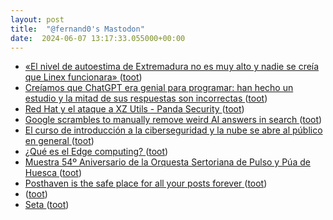 ```yaml
---
layout: post
title:  "@fernand0's Mastodon"
date:  2024-06-07 13:17:33.055000+00:00
---
```

*  [«El nivel de autoestima de Extremadura no es muy alto y nadie se creía que Linex funcionara» ](https://www.hoy.es/extremadura/nivel-autoestima-extremadura-alto-creia-linex-funcionara-20240525084622-nt.html?vca=dgtk-rrss-ho) ([toot](https://mastodon.social/@fernand0/112575529160065795))
*  [Creíamos que ChatGPT era genial para programar: han hecho un estudio y la mitad de sus respuestas son incorrectas ](https://www.xataka.com/robotica-e-ia/creiamos-que-chatgpt-era-genial-para-programar-han-hecho-estudio-mitad-sus-respuestas-incorrecta) ([toot](https://mastodon.social/@fernand0/112575330414748033))
*  [Red Hat y el ataque a XZ Utils - Panda Security ](https://www.pandasecurity.com/es/mediacenter/red-hat-emite-alerta-de-seguridad-tras-ataque-biblioteca-xz-utils) ([toot](https://mastodon.social/@fernand0/112575108067741543))
*  [Google scrambles to manually remove weird AI answers in search ](https://www.theverge.com/2024/5/24/24164119/google-ai-overview-mistakes-search-race-opena) ([toot](https://mastodon.social/@fernand0/112574876347754568))
*  [El curso de introducción a la ciberseguridad y la nube se abre al público en general  ](https://www.diariodelaltoaragon.es/noticias/huesca/2024/05/27/el-curso-de-introduccion-a-la-ciberseguridad-y-la-nube-se-abre-al-publico-en-general-1736872-daa.html) ([toot](https://mastodon.social/@fernand0/112574609715231936))
*  [¿Qué es el Edge computing? ](https://www.telefonica.com/es/sala-comunicacion/blog/que-edge-computing) ([toot](https://mastodon.social/@fernand0/112574469875582683))
*  [Muestra 54º Aniversario de la Orquesta Sertoriana de Pulso y Púa de Huesca ](https://www.eldiariodehuesca.com/categoria-02/muestra-54o-aniversario-orquesta-sertoriana-pulso-pua-huesca_2701_103.htm) ([toot](https://mastodon.social/@fernand0/112574098320120260))
*  [Posthaven is the safe place for all your posts forever ](https://posthaven.com/pledg) ([toot](https://mastodon.social/@fernand0/112572642456777400))
*  [ ](https://mastodon.online/@JProl) ([toot](https://mastodon.social/@fernand0/112571069030444245))
*  [Seta ](https://www.flickr.com/photos/fernand0/53763795103) ([toot](https://mastodon.social/@fernand0/112570869929396676))
